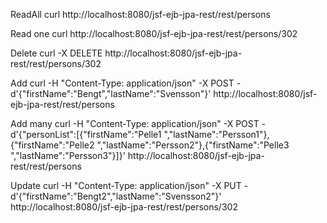 
ReadAll
curl  http://localhost:8080/jsf-ejb-jpa-rest/rest/persons

Read one
curl http://localhost:8080/jsf-ejb-jpa-rest/rest/persons/302

Delete
    curl  -X DELETE http://localhost:8080/jsf-ejb-jpa-rest/rest/persons/302

Add
curl -H "Content-Type: application/json" -X POST -d'{"firstName":"Bengt","lastName":"Svensson"}'  http://localhost:8080/jsf-ejb-jpa-rest/rest/persons

Add many
curl -H "Content-Type: application/json" -X POST -d'{"personList":[{"firstName":"Pelle1 ","lastName":"Persson1"},{"firstName":"Pelle2 ","lastName":"Persson2"},{"firstName":"Pelle3 ","lastName":"Persson3"}]}'  http://localhost:8080/jsf-ejb-jpa-rest/rest/persons

Update
curl -H "Content-Type: application/json" -X PUT -d'{"firstName":"Bengt2","lastName":"Svensson2"}'  http://localhost:8080/jsf-ejb-jpa-rest/rest/persons/302
